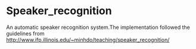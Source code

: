 # Speaker_recognition

An automatic speaker recognition system.The implementation followed the guidelines from http://www.ifp.illinois.edu/~minhdo/teaching/speaker_recognition/
